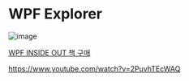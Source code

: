 # WPF Explorer
![image](https://github.com/jamesnet214/wpf-explorer/assets/52397976/a27d9634-ca51-4863-ad7d-d290a2fdff96)

[WPF INSIDE OUT 책 구매](https://jamesnet.dev/books)

https://www.youtube.com/watch?v=2PuvhTEcWAQ
